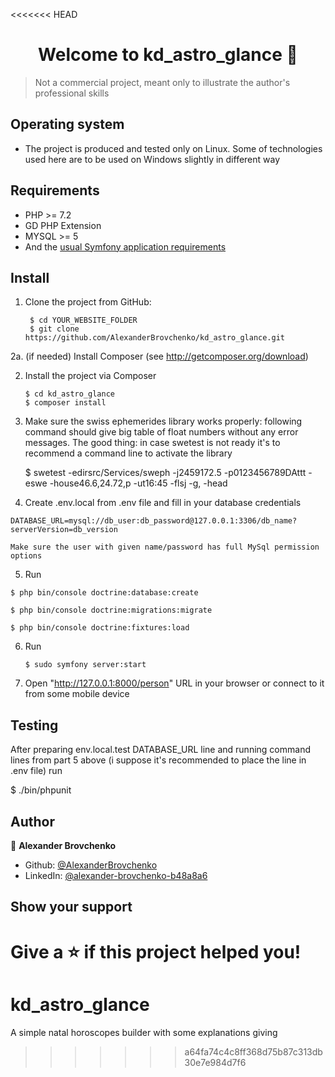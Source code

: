 <<<<<<< HEAD
<h1 align="center">Welcome to kd_astro_glance 👋</h1>
<p>
</p>

> Not a commercial project, meant only to illustrate the author's professional skills

## Operating system

- The project is produced and tested only on Linux.
    Some of technologies used here are to be used on Windows slightly in different way

## Requirements

- PHP >= 7.2
- GD PHP Extension
- MYSQL >= 5
- And the [usual Symfony application requirements](https://symfony.com/doc/current/reference/requirements)

## Install

1. Clone the project from GitHub:

        $ cd YOUR_WEBSITE_FOLDER
        $ git clone https://github.com/AlexanderBrovchenko/kd_astro_glance.git

 2a. (if needed) Install Composer (see http://getcomposer.org/download)

 2. Install the project via Composer

        $ cd kd_astro_glance
        $ composer install

 3. Make sure the swiss ephemerides library works properly:
    following command should give big table of float numbers without any error messages.
    The good thing: in case swetest is not ready it's to recommend a command line to activate the library

    $ swetest -edirsrc/Services/sweph -j2459172.5 -p0123456789DAttt -eswe -house46.6,24.72,p -ut16:45 -flsj -g, -head

  4. Create .env.local from .env file and fill in your database credentials

    DATABASE_URL=mysql://db_user:db_password@127.0.0.1:3306/db_name?serverVersion=db_version

    Make sure the user with given name/password has full MySql permission options

   5. Run

    $ php bin/console doctrine:database:create

    $ php bin/console doctrine:migrations:migrate

    $ php bin/console doctrine:fixtures:load

 6. Run

        $ sudo symfony server:start

 7. Open "http://127.0.0.1:8000/person" URL in your browser or connect to it from some mobile device

## Testing

After preparing env.local.test DATABASE_URL line and running command lines from part 5 above
(i suppose it's recommended to place the line in .env file) run

  $ ./bin/phpunit

 ## Author

👤 **Alexander Brovchenko**

* Github: [@AlexanderBrovchenko](https://github.com/AlexanderBrovchenko)
* LinkedIn: [@alexander-brovchenko-b48a8a6](https://linkedin.com/in/alexander-brovchenko-b48a8a6)

## Show your support

Give a ⭐️ if this project helped you!
=======
# kd_astro_glance
A simple natal horoscopes builder with some explanations giving
>>>>>>> a64fa74c4c8ff368d75b87c313db30e7e984d7f6
